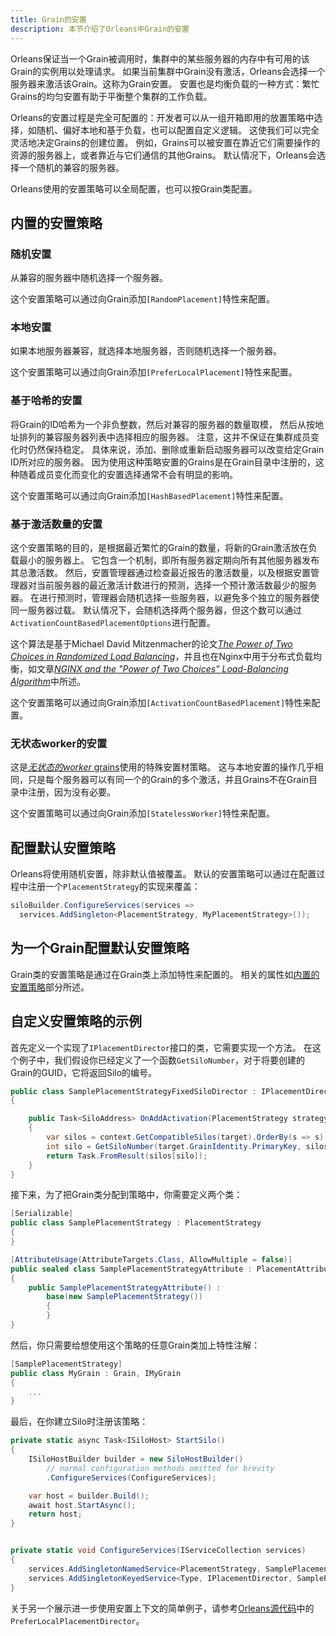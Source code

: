 ```yaml
---
title: Grain的安置
description: 本节介绍了Orleans中Grain的安置
---
```


Orleans保证当一个Grain被调用时，集群中的某些服务器的内存中有可用的该Grain的实例用以处理请求。
如果当前集群中Grain没有激活，Orleans会选择一个服务器来激活该Grain。这称为Grain安置。
安置也是均衡负载的一种方式：繁忙Grains的均匀安置有助于平衡整个集群的工作负载。

Orleans的安置过程是完全可配置的：开发者可以从一组开箱即用的放置策略中选择，如随机、偏好本地和基于负载，也可以配置自定义逻辑。
这使我们可以完全灵活地决定Grains的创建位置。
例如，Grains可以被安置在靠近它们需要操作的资源的服务器上，或者靠近与它们通信的其他Grains。
默认情况下，Orleans会选择一个随机的兼容的服务器。

Orleans使用的安置策略可以全局配置，也可以按Grain类配置。

## 内置的安置策略

### 随机安置

从兼容的服务器中随机选择一个服务器。

这个安置策略可以通过向Grain添加`[RandomPlacement]`特性来配置。

### 本地安置

如果本地服务器兼容，就选择本地服务器，否则随机选择一个服务器。

这个安置策略可以通过向Grain添加`[PreferLocalPlacement]`特性来配置。

### 基于哈希的安置

将Grain的ID哈希为一个非负整数，然后对兼容的服务器的数量取模，
然后从按地址排列的兼容服务器列表中选择相应的服务器。
注意，这并不保证在集群成员变化时仍然保持稳定。
具体来说，添加、删除或重新启动服务器可以改变给定Grain ID所对应的服务器。
因为使用这种策略安置的Grains是在Grain目录中注册的，这种随着成员变化而变化的安置选择通常不会有明显的影响。

这个安置策略可以通过向Grain添加`[HashBasedPlacement]`特性来配置。

### 基于激活数量的安置

这个安置策略的目的，是根据最近繁忙的Grain的数量，将新的Grain激活放在负载最小的服务器上。
它包含一个机制，即所有服务器定期向所有其他服务器发布其总激活数。
然后，安置管理器通过检查最近报告的激活数量，以及根据安置管理器对当前服务器的最近激活计数进行的预测，选择一个预计激活数最少的服务器。
在进行预测时，管理器会随机选择一些服务器，以避免多个独立的服务器使同一服务器过载。
默认情况下，会随机选择两个服务器，但这个数可以通过`ActivationCountBasedPlacementOptions`进行配置。

这个算法是基于Michael David Mitzenmacher的论文[*The Power of Two Choices in Randomized Load Balancing*](https://www.eecs.harvard.edu/~michaelm/postscripts/mythesis.pdf)，并且也在Nginx中用于分布式负载均衡，如文章[*NGINX and the "Power of Two Choices" Load-Balancing Algorithm*](https://www.nginx.com/blog/nginx-power-of-two-choices-load-balancing-algorithm/)中所述。

这个安置策略可以通过向Grain添加`[ActivationCountBasedPlacement]`特性来配置。

### 无状态worker的安置

这是[*无状态的worker* grains](stateless_worker_grains.md)使用的特殊安置材策略。
这与本地安置的操作几乎相同，只是每个服务器可以有同一个的Grain的多个激活，并且Grains不在Grain目录中注册，因为没有必要。

这个安置策略可以通过向Grain添加`[StatelessWorker]`特性来配置。

## 配置默认安置策略

Orleans将使用随机安置，除非默认值被覆盖。
默认的安置策略可以通过在配置过程中注册一个`PlacementStrategy`的实现来覆盖：

``` csharp
siloBuilder.ConfigureServices(services =>
  services.AddSingleton<PlacementStrategy, MyPlacementStrategy>());
```

## 为一个Grain配置默认安置策略

Grain类的安置策略是通过在Grain类上添加特性来配置的。
相关的属性如[内置的安置策略](#内置的安置策略)部分所述。

## 自定义安置策略的示例

首先定义一个实现了`IPlacementDirector`接口的类，它需要实现一个方法。
在这个例子中，我们假设你已经定义了一个函数`GetSiloNumber`，对于将要创建的Grain的GUID，它将返回Silo的编号。

``` csharp
public class SamplePlacementStrategyFixedSiloDirector : IPlacementDirector
{

    public Task<SiloAddress> OnAddActivation(PlacementStrategy strategy, PlacementTarget target, IPlacementContext context)
    {
        var silos = context.GetCompatibleSilos(target).OrderBy(s => s).ToArray();
        int silo = GetSiloNumber(target.GrainIdentity.PrimaryKey, silos.Length);
        return Task.FromResult(silos[silo]);
    }
}
```

接下来，为了把Grain类分配到策略中，你需要定义两个类：

```csharp
[Serializable]
public class SamplePlacementStrategy : PlacementStrategy
{
}

[AttributeUsage(AttributeTargets.Class, AllowMultiple = false)]
public sealed class SamplePlacementStrategyAttribute : PlacementAttribute
{
    public SamplePlacementStrategyAttribute() :
        base(new SamplePlacementStrategy())
        {
        }
}
```

然后，你只需要给想使用这个策略的任意Grain类加上特性注解：

``` csharp
[SamplePlacementStrategy]
public class MyGrain : Grain, IMyGrain
{
    ...
}
```

最后，在你建立Silo时注册该策略：

``` csharp
private static async Task<ISiloHost> StartSilo()
{
    ISiloHostBuilder builder = new SiloHostBuilder()
        // normal configuration methods omitted for brevity
        .ConfigureServices(ConfigureServices);

    var host = builder.Build();
    await host.StartAsync();
    return host;
}


private static void ConfigureServices(IServiceCollection services)
{
    services.AddSingletonNamedService<PlacementStrategy, SamplePlacementStrategy>(nameof(SamplePlacementStrategy));
    services.AddSingletonKeyedService<Type, IPlacementDirector, SamplePlacementStrategyFixedSiloDirector>(typeof(SamplePlacementStrategy));
}
```

关于另一个展示进一步使用安置上下文的简单例子，请参考[Orleans源代码](https://github.com/dotnet/orleans/blob/master/src/Orleans.Runtime/Placement/PreferLocalPlacementDirector.cs)中的`PreferLocalPlacementDirector`。
